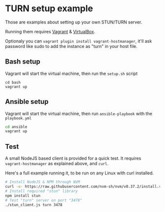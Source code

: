 # TURN setup example

Those are examples about setting up your own STUN/TURN server.

Running them requires [Vagrant](https://www.vagrantup.com/) & [VirtualBox](https://www.virtualbox.org/).

Optionaly you can `vagrant plugin install vagrant-hostmanager`, it'll ask password like sudo to add the instance as "turn" in your host file.

## Bash setup

Vagrant will start the virtual machine, then run the `setup.sh` script

```
cd bash
vagrant up
```

## Ansible setup

Vagrant will start the virtual machine, then run `ansible-playbook` with the `playbook.yml`

```bash
cd ansible
vagrant up
```

## Test

A small NodeJS based client is provided for a quick test. It requires  `vagrant-hostmanager` as explained above, and `curl`.

Here's a full example running it, to be run on any Linux with curl installed.


```bash
# Install NodeJS & NPM through NVM
curl -o- https://raw.githubusercontent.com/nvm-sh/nvm/v0.37.2/install.sh | bash
# Install required "stun" library
npm install stun
# Test "turn" server on port "3478"
./stun_client.js turn 3478
```
